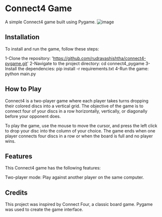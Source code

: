 # Connect4 Game
A simple Connect4 game built using Pygame.
![image](https://github.com/priyanshii026/connect4game/assets/107347596/6ff1233e-4647-4c47-97dc-7d07ad37ad42)


## Installation


To install and run the game, follow these steps:

1-Clone the repository: 'https://github.com/rudravashishtha/connect4-pygame.git'
2-Navigate to the project directory: cd connect4_pygame
3-Install the dependencies: pip install -r requirements.txt
4-Run the game: python main.py

## How to Play

Connect4 is a two-player game where each player takes turns dropping their colored discs into a vertical grid. The objective of the game is to connect four of your discs in a row horizontally, vertically, or diagonally before your opponent does.

To play the game, use the mouse to move the cursor, and press the left click to drop your disc into the column of your choice. The game ends when one player connects four discs in a row or when the board is full and no player wins.


## Features

This Connect4 game has the following features:

Two-player mode: Play against another player on the same computer.

## Credits


This project was inspired by Connect Four, a classic board game. Pygame was used to create the game interface.

